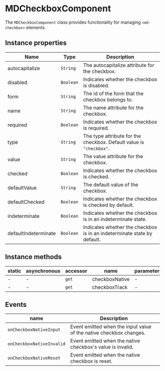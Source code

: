 # MDCheckboxComponent

The `MDCheckboxComponent` class provides functionality for managing `<md-checkbox>` elements.

## Instance properties

| Name                    | Type      | Description                                                          |
| ----------------------- | --------- | -------------------------------------------------------------------- |
| autocapitalize          | `String`  | The autocapitalize attribute for the checkbox.                       |
| disabled                | `Boolean` | Indicates whether the checkbox is disabled.                          |
| form                    | `String`  | The id of the form that the checkbox belongs to.                     |
| name                    | `String`  | The name attribute for the checkbox.                                 |
| required                | `Boolean` | Indicates whether the checkbox is required.                          |
| type                    | `String`  | The type attribute for the checkbox. Default value is `"checkbox"`.   |
| value                   | `String`  | The value attribute for the checkbox.                                |
| checked                 | `Boolean` | Indicates whether the checkbox is checked.                           |
| defaultValue            | `String`  | The default value of the checkbox.                                   |
| defaultChecked          | `Boolean` | Indicates whether the checkbox is checked by default.                |
| indeterminate           | `Boolean` | Indicates whether the checkbox is in an indeterminate state.         |
| defaultIndeterminate    | `Boolean` | Indicates whether the checkbox is in an indeterminate state by default. |

## Instance methods

| static | asynchronous | accessor | name             | parameters |
| ------ | ------------ | -------- | ---------------- | ---------- |
| -      | -            | `get`    | checkboxNative   | -          |
| -      | -            | `get`    | checkboxTrack    | -          |

## Events

| name                    | Description                                                           |
| ----------------------- | --------------------------------------------------------------------- |
| `onCheckboxNativeInput` | Event emitted when the input value of the native checkbox changes.   |
| `onCheckboxNativeInvalid` | Event emitted when the native checkbox's value is invalid.           |
| `onCheckboxNativeReset` | Event emitted when the native checkbox is reset.                      |
